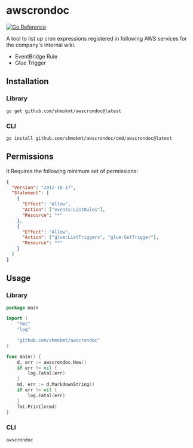 # awscrondoc

[![Go Reference](https://pkg.go.dev/badge/github.com/shmokmt/awscrondoc.svg)](https://pkg.go.dev/github.com/shmokmt/awscrondoc)

A tool to list up cron expressions registered in following AWS services for the company's internal wiki.

- EventBridge Rule
- Glue Trigger

## Installation

### Library

```
go get github.com/shmokmt/awscrondoc@latest
```

### CLI

```
go install github.com/shmokmt/awscrondoc/cmd/awscrondoc@latest
```

## Permissions

It Requires the following minimum set of permissions:

```json
{
  "Version": "2012-10-17",
  "Statement": [
    {
      "Effect": "Allow",
      "Action": ["events:ListRules"],
      "Resource": "*"
    },
    {
      "Effect": "Allow",
      "Action": ["glue:ListTriggers", "glue:GetTrigger"],
      "Resource": "*"
    }
  ]
}
```

## Usage

### Library

```go
package main

import (
	"fmt"
	"log"

	"github.com/shmokmt/awscrondoc"
)

func main() {
	d, err := awscrondoc.New()
	if err != nil {
		log.Fatal(err)
	}
	md, err := d.MarkdownString()
	if err != nil {
		log.Fatal(err)
	}
	fmt.Println(md)
}
```

### CLI

```
awscrondoc
```
